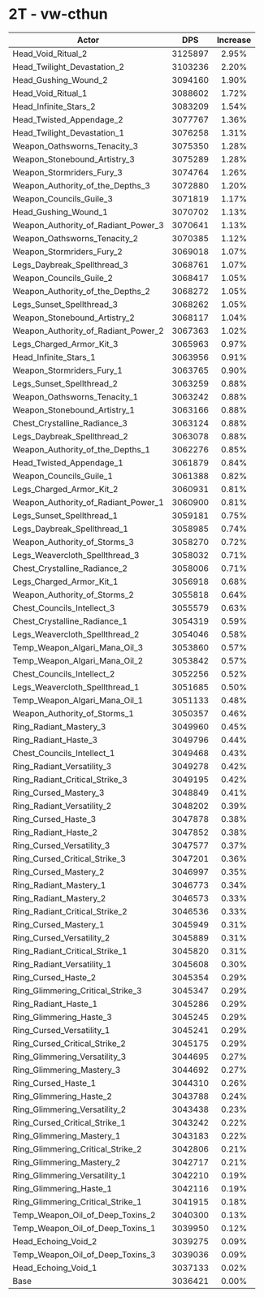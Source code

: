 # 2T - vw-cthun
| Actor | DPS | Increase |
|---|:---:|:---:|
|Head_Void_Ritual_2|3125897|2.95%|
|Head_Twilight_Devastation_2|3103236|2.20%|
|Head_Gushing_Wound_2|3094160|1.90%|
|Head_Void_Ritual_1|3088602|1.72%|
|Head_Infinite_Stars_2|3083209|1.54%|
|Head_Twisted_Appendage_2|3077767|1.36%|
|Head_Twilight_Devastation_1|3076258|1.31%|
|Weapon_Oathsworns_Tenacity_3|3075350|1.28%|
|Weapon_Stonebound_Artistry_3|3075289|1.28%|
|Weapon_Stormriders_Fury_3|3074764|1.26%|
|Weapon_Authority_of_the_Depths_3|3072880|1.20%|
|Weapon_Councils_Guile_3|3071819|1.17%|
|Head_Gushing_Wound_1|3070702|1.13%|
|Weapon_Authority_of_Radiant_Power_3|3070641|1.13%|
|Weapon_Oathsworns_Tenacity_2|3070385|1.12%|
|Weapon_Stormriders_Fury_2|3069018|1.07%|
|Legs_Daybreak_Spellthread_3|3068761|1.07%|
|Weapon_Councils_Guile_2|3068417|1.05%|
|Weapon_Authority_of_the_Depths_2|3068272|1.05%|
|Legs_Sunset_Spellthread_3|3068262|1.05%|
|Weapon_Stonebound_Artistry_2|3068117|1.04%|
|Weapon_Authority_of_Radiant_Power_2|3067363|1.02%|
|Legs_Charged_Armor_Kit_3|3065963|0.97%|
|Head_Infinite_Stars_1|3063956|0.91%|
|Weapon_Stormriders_Fury_1|3063765|0.90%|
|Legs_Sunset_Spellthread_2|3063259|0.88%|
|Weapon_Oathsworns_Tenacity_1|3063242|0.88%|
|Weapon_Stonebound_Artistry_1|3063166|0.88%|
|Chest_Crystalline_Radiance_3|3063124|0.88%|
|Legs_Daybreak_Spellthread_2|3063078|0.88%|
|Weapon_Authority_of_the_Depths_1|3062276|0.85%|
|Head_Twisted_Appendage_1|3061879|0.84%|
|Weapon_Councils_Guile_1|3061388|0.82%|
|Legs_Charged_Armor_Kit_2|3060931|0.81%|
|Weapon_Authority_of_Radiant_Power_1|3060900|0.81%|
|Legs_Sunset_Spellthread_1|3059181|0.75%|
|Legs_Daybreak_Spellthread_1|3058985|0.74%|
|Weapon_Authority_of_Storms_3|3058270|0.72%|
|Legs_Weavercloth_Spellthread_3|3058032|0.71%|
|Chest_Crystalline_Radiance_2|3058006|0.71%|
|Legs_Charged_Armor_Kit_1|3056918|0.68%|
|Weapon_Authority_of_Storms_2|3055818|0.64%|
|Chest_Councils_Intellect_3|3055579|0.63%|
|Chest_Crystalline_Radiance_1|3054319|0.59%|
|Legs_Weavercloth_Spellthread_2|3054046|0.58%|
|Temp_Weapon_Algari_Mana_Oil_3|3053860|0.57%|
|Temp_Weapon_Algari_Mana_Oil_2|3053842|0.57%|
|Chest_Councils_Intellect_2|3052256|0.52%|
|Legs_Weavercloth_Spellthread_1|3051685|0.50%|
|Temp_Weapon_Algari_Mana_Oil_1|3051133|0.48%|
|Weapon_Authority_of_Storms_1|3050357|0.46%|
|Ring_Radiant_Mastery_3|3049960|0.45%|
|Ring_Radiant_Haste_3|3049796|0.44%|
|Chest_Councils_Intellect_1|3049468|0.43%|
|Ring_Radiant_Versatility_3|3049278|0.42%|
|Ring_Radiant_Critical_Strike_3|3049195|0.42%|
|Ring_Cursed_Mastery_3|3048849|0.41%|
|Ring_Radiant_Versatility_2|3048202|0.39%|
|Ring_Cursed_Haste_3|3047878|0.38%|
|Ring_Radiant_Haste_2|3047852|0.38%|
|Ring_Cursed_Versatility_3|3047577|0.37%|
|Ring_Cursed_Critical_Strike_3|3047201|0.36%|
|Ring_Cursed_Mastery_2|3046997|0.35%|
|Ring_Radiant_Mastery_1|3046773|0.34%|
|Ring_Radiant_Mastery_2|3046573|0.33%|
|Ring_Radiant_Critical_Strike_2|3046536|0.33%|
|Ring_Cursed_Mastery_1|3045949|0.31%|
|Ring_Cursed_Versatility_2|3045889|0.31%|
|Ring_Radiant_Critical_Strike_1|3045820|0.31%|
|Ring_Radiant_Versatility_1|3045608|0.30%|
|Ring_Cursed_Haste_2|3045354|0.29%|
|Ring_Glimmering_Critical_Strike_3|3045347|0.29%|
|Ring_Radiant_Haste_1|3045286|0.29%|
|Ring_Glimmering_Haste_3|3045245|0.29%|
|Ring_Cursed_Versatility_1|3045241|0.29%|
|Ring_Cursed_Critical_Strike_2|3045175|0.29%|
|Ring_Glimmering_Versatility_3|3044695|0.27%|
|Ring_Glimmering_Mastery_3|3044692|0.27%|
|Ring_Cursed_Haste_1|3044310|0.26%|
|Ring_Glimmering_Haste_2|3043788|0.24%|
|Ring_Glimmering_Versatility_2|3043438|0.23%|
|Ring_Cursed_Critical_Strike_1|3043242|0.22%|
|Ring_Glimmering_Mastery_1|3043183|0.22%|
|Ring_Glimmering_Critical_Strike_2|3042806|0.21%|
|Ring_Glimmering_Mastery_2|3042717|0.21%|
|Ring_Glimmering_Versatility_1|3042210|0.19%|
|Ring_Glimmering_Haste_1|3042116|0.19%|
|Ring_Glimmering_Critical_Strike_1|3041915|0.18%|
|Temp_Weapon_Oil_of_Deep_Toxins_2|3040300|0.13%|
|Temp_Weapon_Oil_of_Deep_Toxins_1|3039950|0.12%|
|Head_Echoing_Void_2|3039275|0.09%|
|Temp_Weapon_Oil_of_Deep_Toxins_3|3039036|0.09%|
|Head_Echoing_Void_1|3037133|0.02%|
|Base|3036421|0.00%|
